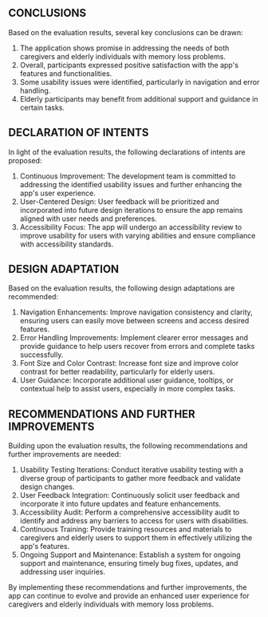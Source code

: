 ## CONCLUSIONS

Based on the evaluation results, several key conclusions can be drawn:

1. The application shows promise in addressing the needs of both caregivers and elderly individuals with memory loss problems.
2. Overall, participants expressed positive satisfaction with the app's features and functionalities.
3. Some usability issues were identified, particularly in navigation and error handling.
4. Elderly participants may benefit from additional support and guidance in certain tasks.

## DECLARATION OF INTENTS

In light of the evaluation results, the following declarations of intents are proposed:

1. Continuous Improvement: The development team is committed to addressing the identified usability issues and further enhancing the app's user experience.
2. User-Centered Design: User feedback will be prioritized and incorporated into future design iterations to ensure the app remains aligned with user needs and preferences.
3. Accessibility Focus: The app will undergo an accessibility review to improve usability for users with varying abilities and ensure compliance with accessibility standards.

## DESIGN ADAPTATION

Based on the evaluation results, the following design adaptations are recommended:

1. Navigation Enhancements: Improve navigation consistency and clarity, ensuring users can easily move between screens and access desired features.
2. Error Handling Improvements: Implement clearer error messages and provide guidance to help users recover from errors and complete tasks successfully.
3. Font Size and Color Contrast: Increase font size and improve color contrast for better readability, particularly for elderly users.
4. User Guidance: Incorporate additional user guidance, tooltips, or contextual help to assist users, especially in more complex tasks.

## RECOMMENDATIONS AND FURTHER IMPROVEMENTS

Building upon the evaluation results, the following recommendations and further improvements are needed:

1. Usability Testing Iterations: Conduct iterative usability testing with a diverse group of participants to gather more feedback and validate design changes.
2. User Feedback Integration: Continuously solicit user feedback and incorporate it into future updates and feature enhancements.
3. Accessibility Audit: Perform a comprehensive accessibility audit to identify and address any barriers to access for users with disabilities.
4. Continuous Training: Provide training resources and materials to caregivers and elderly users to support them in effectively utilizing the app's features.
5. Ongoing Support and Maintenance: Establish a system for ongoing support and maintenance, ensuring timely bug fixes, updates, and addressing user inquiries.

By implementing these recommendations and further improvements, the app can continue to evolve and provide an enhanced user experience for caregivers and elderly individuals with memory loss problems.
